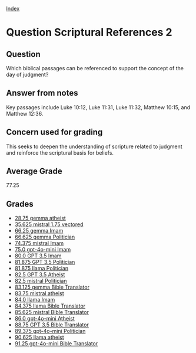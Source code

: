 
[Index](../../index.md)
# Question Scriptural References 2
## Question
Which biblical passages can be referenced to support the concept of the day of judgment?

## Answer from notes
Key passages include Luke 10:12, Luke 11:31, Luke 11:32, Matthew 10:15, and Matthew 12:36.

## Concern used for grading
This seeks to deepen the understanding of scripture related to judgment and reinforce the scriptural basis for beliefs.

## Average Grade
77.25

## Grades
 * [28.75 gemma atheist](../answers/gemma_atheist/Scriptural_References_2.md)
 * [35.625 mistral 1.75 vectored](../answers/mistral_1.75_vectored/Scriptural_References_2.md)
 * [66.25 gemma Imam](../answers/gemma_Imam/Scriptural_References_2.md)
 * [66.625 gemma Politician](../answers/gemma_Politician/Scriptural_References_2.md)
 * [74.375 mistral Imam](../answers/mistral_Imam/Scriptural_References_2.md)
 * [75.0 gpt-4o-mini Imam](../answers/gpt-4o-mini_Imam/Scriptural_References_2.md)
 * [80.0 GPT 3.5 Imam](../answers/GPT_3.5_Imam/Scriptural_References_2.md)
 * [81.875 GPT 3.5 Politician](../answers/GPT_3.5_Politician/Scriptural_References_2.md)
 * [81.875 llama Politician](../answers/llama_Politician/Scriptural_References_2.md)
 * [82.5 GPT 3.5 Atheist](../answers/GPT_3.5_Atheist/Scriptural_References_2.md)
 * [82.5 mistral Politician](../answers/mistral_Politician/Scriptural_References_2.md)
 * [83.125 gemma Bible Translator](../answers/gemma_Bible_Translator/Scriptural_References_2.md)
 * [83.75 mistral atheist](../answers/mistral_atheist/Scriptural_References_2.md)
 * [84.0 llama Imam](../answers/llama_Imam/Scriptural_References_2.md)
 * [84.375 llama Bible Translator](../answers/llama_Bible_Translator/Scriptural_References_2.md)
 * [85.625 mistral Bible Translator](../answers/mistral_Bible_Translator/Scriptural_References_2.md)
 * [86.0 gpt-4o-mini Atheist](../answers/gpt-4o-mini_Atheist/Scriptural_References_2.md)
 * [88.75 GPT 3.5 Bible Translator](../answers/GPT_3.5_Bible_Translator/Scriptural_References_2.md)
 * [89.375 gpt-4o-mini Politician](../answers/gpt-4o-mini_Politician/Scriptural_References_2.md)
 * [90.625 llama atheist](../answers/llama_atheist/Scriptural_References_2.md)
 * [91.25 gpt-4o-mini Bible Translator](../answers/gpt-4o-mini_Bible_Translator/Scriptural_References_2.md)
